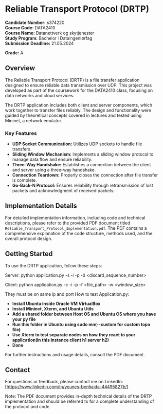 # Reliable Transport Protocol (DRTP)

**Candidate Number:** s374220  
**Course Code:** DATA2410  
**Course Name:** Datanettverk og skytjenester  
**Study Program:** Bachelor i Dataingeniørfag  
**Submission Deadline:** 21.05.2024

**Grade:** A

## Overview

The Reliable Transport Protocol (DRTP) is a file transfer application designed to ensure reliable data transmission over UDP. This project was developed as part of the coursework for the DATA2410 class, focusing on data networks and cloud services.

The DRTP application includes both client and server components, which work together to transfer files reliably. The design and functionality were guided by theoretical concepts covered in lectures and tested using Mininet, a network emulator.

### Key Features

- **UDP Socket Communication:** Utilizes UDP sockets to handle file transfers.
- **Sliding Window Mechanism:** Implements a sliding window protocol to manage data flow and ensure reliability.
- **Three-Way Handshake:** Establishes a connection between the client and server using a three-way handshake.
- **Connection Teardown:** Properly closes the connection after file transfer is complete.
- **Go-Back-N Protocol:** Ensures reliability through retransmission of lost packets and acknowledgment of received packets.

## Implementation Details

For detailed implementation information, including code and technical descriptions, please refer to the provided PDF document titled `Reliable_Transport_Protocol_Implementation.pdf`. The PDF contains a comprehensive explanation of the code structure, methods used, and the overall protocol design.

## Getting Started

To use the DRTP application, follow these steps:

Server:
python application.py -s -i <ip> -p <port> -d <discard_sequence_number>

Client:
python application.py -c -i <ip> -p <port> -f <file_path> -w <window_size>

They must be on same ip and port
How to test Application.py:
- **Install Ubuntu inside Oracle VM VirtualBox**
- **Install Mininet, Xterm, and Ubuntu Utils**
- **Add a shared folder between Host OS and Ubuntu OS where you have your py file**
- **Run this folder in Ubuntu using sudo mn(--custom for custom topo file)**
- **Use Xterm to test separate nodes on how they react to your application(in this instance client h1 server h2)**
- **Done**

For further instructions and usage details, consult the PDF document.

## Contact
For questions or feedback, please contact me on LinkedIn: [https://www.linkedin.com/in/younes-benhaida-44495827b/]

Note: The PDF document provides in-depth technical details of the DRTP implementation and should be referred to for a complete understanding of the protocol and code.
